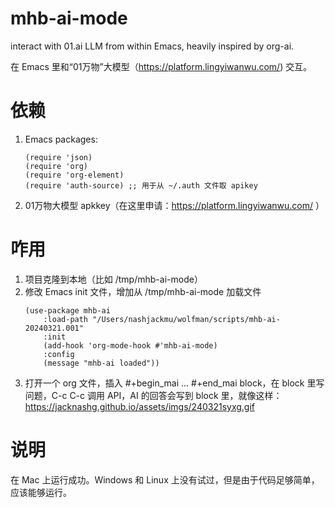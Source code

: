 # mhb-ai-mode
interact with 01.ai LLM from within Emacs, heavily inspired by org-ai.

在 Emacs 里和“01万物”大模型（<https://platform.lingyiwanwu.com/>) 交互。

# 依赖
1. Emacs packages:
	```emacs-lisp
	(require 'json)
	(require 'org)
	(require 'org-element)
	(require 'auth-source) ;; 用于从 ~/.auth 文件取 apikey
	```
2. 01万物大模型 apkkey（在这里申请：<https://platform.lingyiwanwu.com/> ）

# 咋用
1. 项目克隆到本地（比如 /tmp/mhb-ai-mode）
2. 修改 Emacs init 文件，增加从 /tmp/mhb-ai-mode 加载文件
	```emacs-lsp
	(use-package mhb-ai
		:load-path "/Users/nashjackmu/wolfman/scripts/mhb-ai-20240321.001"
		:init
		(add-hook 'org-mode-hook #'mhb-ai-mode)
		:config
		(message "mhb-ai loaded"))
	```
3. 打开一个 org 文件，插入 #+begin_mai ... #+end_mai block，在 block 里写问题，C-c C-c 调用 API，AI 的回答会写到 block 里，就像这样：
	<https://jacknashg.github.io/assets/imgs/240321syxg.gif>
	
	
# 说明
  在 Mac 上运行成功。Windows 和 Linux 上没有试过，但是由于代码足够简单，应该能够运行。



